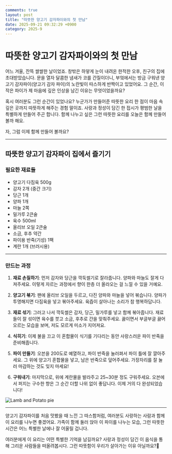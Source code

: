 ```yaml
---
comments: true
layout: post
title: "따뜻한 양고기 감자파이와의 첫 만남"
date: 2025-09-21 09:32:29 +0900
category: 2025-9
---
```


# 따뜻한 양고기 감자파이와의 첫 만남

어느 겨울, 잔뜩 쌀쌀한 날이었죠. 창밖은 하얗게 눈이 내려온 한적한 오후, 친구의 집에 초대받았습니다. 문을 열자 달콤한 냄새가 코를 간질이더니, 부엌에서는 방금 구워낸 양고기 감자파이(양고기 감자 파이)의 노란빛이 따스하게 반짝이고 있었어요. 그 순간, 이 작은 파이가 제 마음에 깊은 인상을 남긴 이유는 무엇이었을까요?

혹시 여러분도 그런 순간이 있었나요? 누군가가 만들어준 따뜻한 요리 한 점이 마음 속 깊은 곳까지 따뜻하게 해주는 경험 말이죠. 사랑과 정성이 담긴 한 접시가 평범한 날을 특별하게 만들어 주곤 합니다. 함께 나누고 싶은 그런 따뜻한 요리를 오늘은 함께 만들어볼까 해요.

자, 그럼 이제 함께 만들어 볼까요?

---

## 따뜻한 양고기 감자파이 집에서 즐기기

### 필요한 재료들

- 양고기 다짐육 500g
- 감자 2개 (중간 크기)
- 당근 1개
- 양파 1개
- 마늘 2쪽
- 밀가루 2큰술
- 육수 500ml
- 올리브 오일 2큰술
- 소금, 후추 약간
- 파이용 반죽(기성) 1팩
- 계란 1개 (브러시용)

---

### 만드는 과정

1. **재료 손질하기**: 먼저 감자와 당근을 깍둑썰기로 잘라줍니다. 양파와 마늘도 잘게 다져주세요. 이렇게 자르는 과정에서 향이 한층 더 올라오는 걸 느낄 수 있을 거예요.

2. **양고기 볶기**: 팬에 올리브 오일을 두르고, 다진 양파와 마늘을 넣어 볶습니다. 양파가 투명해지면 다짐육을 넣고 볶아주세요. 육즙이 살아나는 소리가 참 행복하답니다.

3. **재료 섞기**: 그러고 나서 깍둑썰은 감자, 당근, 밀가루를 넣고 함께 볶아줍니다. 재료들이 잘 섞이면 육수를 붓고 소금, 후추로 간을 맞춰주세요. 끓이면서 부글부글 끓어오르는 모습을 보며, 저도 모르게 미소가 지어져요.

4. **식히기**: 이제 불을 끄고 이 혼합물이 식기를 기다리는 동안 사랑스러운 파이 반죽을 준비해줍니다.

5. **파이 만들기**: 오븐을 200도로 예열하고, 파이 반죽을 눌러펴서 파이 틀에 잘 깔아주세요. 그 위에 양고기 혼합물을 넣고, 남은 반죽으로 덮어주세요. 가장자리를 잘 눌러 마감하는 것도 잊지 마세요!

6. **구워내기**: 마지막으로, 위에 계란물을 발라주고 25~30분 정도 구워주세요. 오븐에서 퍼지는 구수한 향은 그 순간 더할 나위 없이 좋답니다. 이제 거의 다 완성되었습니다!

![Lamb and Potato pie](https://www.themealdb.com/images/media/meals/sxrpws1511555907.jpg)

---

양고기 감자파이를 처음 맛봤을 때 느낀 그 따스함처럼, 여러분도 사랑하는 사람과 함께 이 요리를 나누면 좋겠어요. 가족이 함께 둘러 앉아 이 파이를 나누는 모습, 그런 따뜻한 시간은 어느 특별한 날에나 잘 어울릴 겁니다. 

여러분에게 이 요리는 어떤 특별한 기억을 남길까요? 사랑과 정성이 담긴 이 음식을 통해 그리운 사람들을 떠올려봅시다. 그런 따뜻함이 우리가 살아가는 이유 아닐까요?💛